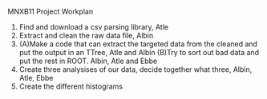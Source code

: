 MNXB11 Project Workplan
1. Find and download a csv parsing library, Atle
2. Extract and clean the raw data file, Albin
3. (A)Make a code that can extract the targeted data from the cleaned and put the output in an TTree, Atle and Albin
   (B)Try to sort out bad data and put the rest in ROOT. Albin, Atle and Ebbe
4. Create three analysises of our data, decide together what three, Albin, Atle, Ebbe
5. Create the different histograms  